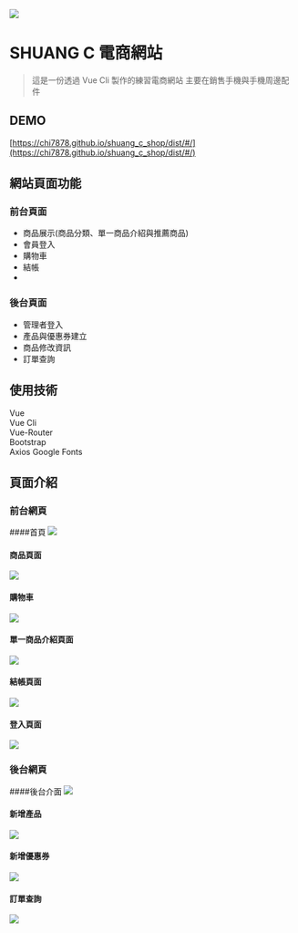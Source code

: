 
![](https://i.imgur.com/VRf62iv.png?1)

SHUANG C 電商網站
=====================
> 這是一份透過 Vue Cli 製作的練習電商網站
主要在銷售手機與手機周邊配件


## DEMO

[https://chi7878.github.io/shuang_c_shop/dist/#/](https://chi7878.github.io/shuang_c_shop/dist/#/)

## 網站頁面功能
### 前台頁面
* 商品展示(商品分類、單一商品介紹與推薦商品)
* 會員登入
* 購物車
* 結帳
* 

### 後台頁面
* 管理者登入
* 產品與優惠券建立
* 商品修改資訊
* 訂單查詢

## 使用技術

Vue  
Vue Cli  
Vue-Router  
Bootstrap  
Axios
Google Fonts


## 頁面介紹


### 前台網頁
####首頁
![](https://i.imgur.com/oG0dVCH.png)

#### 商品頁面
![](https://i.imgur.com/B0TI810.png)

#### 購物車
![](https://i.imgur.com/NVnQ6mC.png)

#### 單一商品介紹頁面
![](https://i.imgur.com/2xvCTT9.png)

#### 結帳頁面
![](https://i.imgur.com/OCFsXUz.png)

#### 登入頁面
![](https://i.imgur.com/lgamklf.png)


### 後台網頁
####後台介面
![](https://i.imgur.com/Z9Fu9fM.png)

#### 新增產品
![](https://i.imgur.com/nUnWehv.png)

#### 新增優惠券
![](https://i.imgur.com/PqZ4g7L.png)

#### 訂單查詢
![](https://i.imgur.com/8ErCCjt.png)
